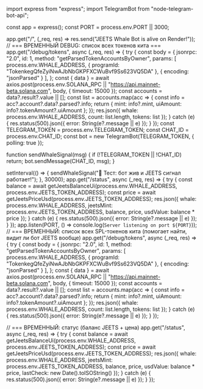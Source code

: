 import express from "express";
import TelegramBot from "node-telegram-bot-api";

const app = express();
const PORT = process.env.PORT || 3000;

app.get("/", (_req, res) => res.send("JEETS Whale Bot is alive on Render!"));
// === ВРЕМЕННЫЙ DEBUG: список всех токенов кита ===
app.get("/debug/tokens", async (_req, res) => {
  try {
    const body = {
      jsonrpc: "2.0",
      id: 1,
      method: "getParsedTokenAccountsByOwner",
      params: [
        process.env.WHALE_ADDRESS,
        { programId: "TokenkegQfeZyiNwAJbNbGKPFXCWuBvf9Ss623VQ5DA" },
        { encoding: "jsonParsed" }
      ],
    };
    const { data } = await axios.post(process.env.SOLANA_RPC || "https://api.mainnet-beta.solana.com", body, { timeout: 15000 });
    const accounts = data?.result?.value || [];
    const list = accounts.map(acc => {
      const info = acc?.account?.data?.parsed?.info;
      return {
        mint: info?.mint,
        uiAmount: info?.tokenAmount?.uiAmount
      };
    });
    res.json({ whale: process.env.WHALE_ADDRESS, count: list.length, tokens: list });
  } catch (e) {
    res.status(500).json({ error: String(e?.message || e) });
  }
});
const TELEGRAM_TOKEN = process.env.TELEGRAM_TOKEN;
const CHAT_ID = process.env.CHAT_ID;
const bot = new TelegramBot(TELEGRAM_TOKEN, { polling: true });

function sendWhaleSignal(msg) {
  if (!TELEGRAM_TOKEN || !CHAT_ID) return;
  bot.sendMessage(CHAT_ID, msg);
}

setInterval(() => {
  sendWhaleSignal("🐋 Тест: бот жив и JEETS сигнал работает!");
}, 30000);
app.get("/status", async (_req, res) => {
  try {
    const balance = await getJeetsBalanceUi(process.env.WHALE_ADDRESS, process.env.JEETS_TOKEN_ADDRESS);
    const price = await getJeetsPriceUsd(process.env.JEETS_TOKEN_ADDRESS);
    res.json({ whale: process.env.WHALE_ADDRESS, jeetsMint: process.env.JEETS_TOKEN_ADDRESS, balance, price, usdValue: balance * price });
  } catch (e) {
    res.status(500).json({ error: String(e?.message || e) });
  }
});
app.listen(PORT, () => console.log(`Server listening on port ${PORT}`));
// === ВРЕМЕННЫЙ: список всех SPL-токенов кита (помогает найти, видит ли бот JEETS вообще)
app.get("/debug/tokens", async (_req, res) => {
  try {
    const body = {
      jsonrpc: "2.0",
      id: 1,
      method: "getParsedTokenAccountsByOwner",
      params: [
        process.env.WHALE_ADDRESS,
        { programId: "TokenkegQfeZyiNwAJbNbGKPFXCWuBvf9Ss623VQ5DA" },
        { encoding: "jsonParsed" }
      ],
    };
    const { data } = await axios.post(process.env.SOLANA_RPC || "https://api.mainnet-beta.solana.com", body, { timeout: 15000 });
    const accounts = data?.result?.value || [];
    const list = accounts.map(acc => {
      const info = acc?.account?.data?.parsed?.info;
      return {
        mint: info?.mint,
        uiAmount: info?.tokenAmount?.uiAmount
      };
    });
    res.json({ whale: process.env.WHALE_ADDRESS, count: list.length, tokens: list });
  } catch (e) {
    res.status(500).json({ error: String(e?.message || e) });
  }
});

// === ВРЕМЕННЫЙ: статус (баланс JEETS + цена)
app.get("/status", async (_req, res) => {
  try {
    const balance = await getJeetsBalanceUi(process.env.WHALE_ADDRESS, process.env.JEETS_TOKEN_ADDRESS);
    const price = await getJeetsPriceUsd(process.env.JEETS_TOKEN_ADDRESS);
    res.json({
      whale: process.env.WHALE_ADDRESS,
      jeetsMint: process.env.JEETS_TOKEN_ADDRESS,
      balance,
      price,
      usdValue: balance * price,
      lastCheck: new Date().toISOString()
    });
  } catch (e) {
    res.status(500).json({ error: String(e?.message || e) });
  }
});
